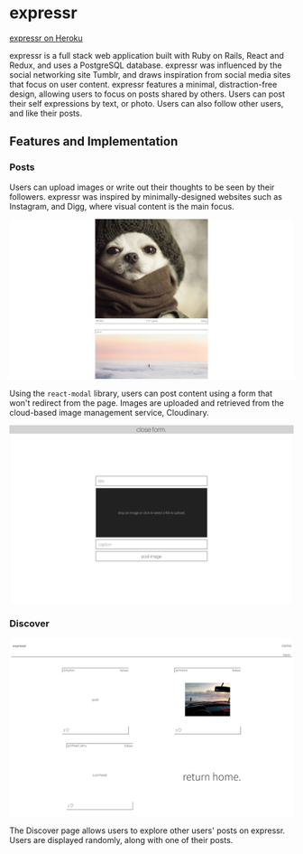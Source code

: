 # expressr

[expressr on Heroku](https://expressr.herokuapp.com/)

expressr is a full stack web application built with Ruby on Rails, React and Redux, and uses a PostgreSQL database. expressr was influenced by the social networking site Tumblr, and draws inspiration from social media sites that focus on user content. expressr features a minimal, distraction-free design, allowing users to focus on posts shared by others. Users can post their self expressions by text, or photo. Users can also follow other users, and like their posts.

## Features and Implementation

### Posts

Users can upload images or write out their thoughts to be seen by their followers. expressr was inspired by minimally-designed websites such as Instagram, and Digg, where visual content is the main focus.

![](https://raw.githubusercontent.com/pedropreciado/expressr/master/docs/screenshots/fallpup.png)

Using the `react-modal` library, users can post content using a form that won't redirect from the page. Images are uploaded and retrieved from the cloud-based image management service, Cloudinary.

![](https://raw.githubusercontent.com/pedropreciado/expressr/master/docs/screenshots/form.png)

### Discover

![](https://raw.githubusercontent.com/pedropreciado/expressr/master/docs/screenshots/discover.png)

The Discover page allows users to explore other users' posts on expressr. Users are displayed randomly, along with one of their posts.
